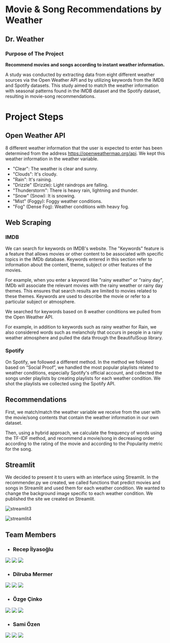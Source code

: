 # Movie & Song Recommendations by Weather
## Dr. Weather

### Purpose of The Project 
**Recommend movies and songs according to instant weather information.**

A study was conducted by extracting data from eight different weather sources via the Open Weather API and by utilizing keywords from the IMDB and Spotify datasets. This study aimed to match the weather information with seasonal patterns found in the IMDB dataset and the Spotify dataset, resulting in movie-song recommendations.


# Project Steps


## Open Weather API
8 different weather information that the user is expected to enter has been determined from the address https://openweathermap.org/api.
We kept this weather information in the weather variable.

- "Clear": The weather is clear and sunny.
- "Clouds": It's cloudy.
- "Rain": It's raining.
- "Drizzle" (Drizzle): Light raindrops are falling.
- "Thunderstorm": There is heavy rain, lightning and thunder.
- "Snow" (Snow): It is snowing.
- "Mist" (Foggy): Foggy weather conditions.
- "Fog" (Dense Fog): Weather conditions with heavy fog.


## Web Scraping

### IMDB
We can search for keywords on IMDB's website. The "Keywords" feature is a feature that allows movies or other content to be associated with specific topics in the IMDb database.
Keywords entered in this section refer to information about the content, theme, subject or other features of the movies.

For example, when you enter a keyword like "rainy weather" or "rainy day", IMDb will associate the relevant movies with the rainy weather or rainy day themes.
This ensures that search results are limited to movies related to these themes. Keywords are used to describe the movie or refer to a particular subject or atmosphere.

We searched for keywords based on 8 weather conditions we pulled from the Open Weather API.

For example, in addition to keywords such as rainy weather for Rain, we also considered words such as melancholy that occurs in people in a rainy weather atmosphere and pulled the data through the BeautifulSoup library.


### Spotify 

On Spotify, we followed a different method. In the method we followed based on “Social Proof”, we handled the most popular playlists related to weather conditions, especially Spotify's official account, and collected the songs under playlists by creating playlists for each weather condition. We shot the playlists we collected using the Spotify API.


## Recommendations 

First, we match/match the weather variable we receive from the user with the movie/song contents that contain the weather information in our own dataset.

Then, using a hybrid approach, we calculate the frequency of words using the TF-IDF method, and recommend a movie/song in decreasing order according to the rating of the movie and according to the Popularity metric for the song.


## Streamlit

We decided to present it to users with an interface using Streamlit. In the recommender.py we created, we called functions that predict movies and songs in Streamlit and used them for each weather condition. We wanted to change the background image specific to each weather condition. We published the site we created on Streamlit.


![streamlit3](https://github.com/recepilyasoglu/Dr.Weather/assets/77547712/e311058c-fc7f-4764-b465-bf226eb52bd7)


![streamlit4](https://github.com/recepilyasoglu/Dr.Weather/assets/77547712/74b35f86-d206-4cfb-83ba-fdfcc21396c2)



## Team Members
- ### Recep İlyasoğlu

<a target="_blank" href="https://www.linkedin.com/in/recepilyasoglu"><img src="https://img.shields.io/badge/-LinkedIn-0077B5?style=for-the-badge&logo=Linkedin&logoColor=white"></img></a>
<a target="_blank" href="https://www.kaggle.com/receplyasolu"><img src="https://img.shields.io/badge/Kaggle-035a7d?style=for-the-badge&logo=kaggle&logoColor=white"></img></a>
<a target="_blank" href="https://github.com/recepilyasoglu"><img src="https://img.shields.io/badge/github-%23121011.svg?style=for-the-badge&logo=github&logoColor=white"></img></a>

- ### Dilruba Mermer

<a target="_blank" href="https://www.linkedin.com/in/dilrubamermer"><img src="https://img.shields.io/badge/-LinkedIn-0077B5?style=for-the-badge&logo=Linkedin&logoColor=white"></img></a>
<a target="_blank" href="https://kaggle.com/dilrubamermer"><img src="https://img.shields.io/badge/Kaggle-035a7d?style=for-the-badge&logo=kaggle&logoColor=white"></img></a>
<a target="_blank" href="https://github.com/dilrubamermer"><img src="https://img.shields.io/badge/github-%23121011.svg?style=for-the-badge&logo=github&logoColor=white"></img></a>


- ### Özge Çinko

<a target="_blank" href="https://www.linkedin.com/in/ozgecinko"><img src="https://img.shields.io/badge/-LinkedIn-0077B5?style=for-the-badge&logo=Linkedin&logoColor=white"></img></a>
<a target="_blank" href="https://kaggle.com/ozgecinko"><img src="https://img.shields.io/badge/Kaggle-035a7d?style=for-the-badge&logo=kaggle&logoColor=white"></img></a>
<a target="_blank" href="https://github.com/ozgecinko"><img src="https://img.shields.io/badge/github-%23121011.svg?style=for-the-badge&logo=github&logoColor=white"></img></a>

- ### Sami Özen

<a target="_blank" href="https://www.linkedin.com/in/mahmutsamiozen"><img src="https://img.shields.io/badge/-LinkedIn-0077B5?style=for-the-badge&logo=Linkedin&logoColor=white"></img></a>
<a target="_blank" href="https://kaggle.com/samiozen"><img src="https://img.shields.io/badge/Kaggle-035a7d?style=for-the-badge&logo=kaggle&logoColor=white"></img></a>
<a target="_blank" href="https://github.com/samiozenn"><img src="https://img.shields.io/badge/github-%23121011.svg?style=for-the-badge&logo=github&logoColor=white"></img></a>



